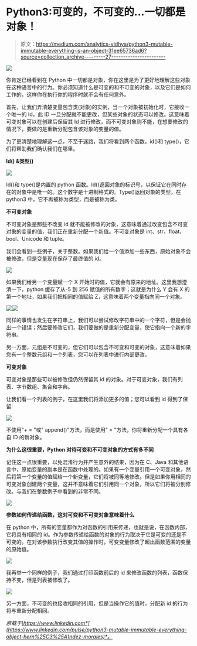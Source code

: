 # Python3:可变的，不可变的…一切都是对象！

> 原文：<https://medium.com/analytics-vidhya/python3-mutable-immutable-everything-is-an-object-31ee65736ad6?source=collection_archive---------27----------------------->

![](img/87fc706b9f6e24ad496bf2482fb6d1f1.png)

你肯定已经看到在 Python 中一切都是对象，你在这里是为了更好地理解这些对象在这种语言中的行为。你必须知道什么是可变的和不可变的对象，以及它们是如何工作的，这样你在执行你的程序时就不会有任何意外。

首先，让我们弄清楚变量包含类(对象)的实例，当一个对象被初始化时，它接收一个唯一的 Id。此 ID 一旦分配就不能更改，但某些对象的状态可以修改。这意味着可变对象可以在创建后保留其 Id 进行修改，而不可变对象则不能，在想要修改的情况下，要做的是重新分配包含该对象的变量的值。

为了更清楚地理解这一点，不至于迷路，我们将看到两个函数，id()和 type()，它们将帮助我们确认我们在哪里。

**Id() &类型()**

![](img/94a4784d6490e369ff2d4c30c12c20de.png)

Id()和 type()是内置的 python 函数。Id()返回对象的标识号，以保证它在同时存在的对象中是唯一的。这个数字是十进制格式的。Type()返回对象的类型。在 python3 中，它不再被称为类型，而是被称为类。

**不可变对象**

不可变对象是那些不改变 id 就不能被修改的对象，这意味着通过改变包含不可变对象的变量的值，我们正在重新分配一个新值。不可变对象是 int、str、float、bool、Unicode 和 tuple。

我们会看到一些例子，关于整数。如果我们给一个值添加一些东西，原始对象不会被修改，但是变量现在保存了最终值的 id。

![](img/e8a127b1eac78f1242d6087ac79e352f.png)

如果我们给另一个变量赋一个 X 开始时的值，它就会有原来的地址。这里我想澄清一下，python 缓存了从-5 到 256 赋值的所有数字；这就是为什么 Y 会有 X 的第一个地址，如果我们把相同的值赋给 Z，这意味着两个变量指向同一个对象。

![](img/fbd6faca9ddc35c944da690f90e2353f.png)![](img/9930046ef6e1ac85335448cdd61c3f19.png)

同样的事情也发生在字符串上，我们可以尝试修改字符串中的一个字符，但是会抛出一个错误；然后要修改它们，我们要做的是重新分配变量，使它指向一个新的字符串。

另一方面，元组是不可变的，但它们可以包含不可变和可变的对象，这意味着如果您有一个整数元组和一个列表，您可以在列表中进行内部更改。

**可变对象**

可变对象是那些可以被修改但仍然保留其 id 的对象。对于可变对象，我们有列表、字节数组、集合和字典。

让我们看一个列表的例子，在这里我们将添加更多的值；您可以看到 id 得到了保留:

![](img/d83fd43835b89e0d5a38063ac8c9e8f9.png)

不使用"+ = "或" append()"方法，而是使用" = "方法，你将重新分配一个具有各自 ID 的新对象。

**为什么这很重要，Python 对待可变和不可变对象的方式有多不同**

记住这一点很重要，以免混淆行为并产生意外的结果，因为在 C、Java 和其他语言中，原始变量的副本是在函数中处理的。如果有一个变量引用一个可变对象，然后将第一个变量的值赋给一个新变量，它们将被同等地修改。但是如果你用相同的可变对象创建两个变量，这并不意味着它们引用同一个对象，所以它们将被分别修改。与我们在整数例子中看到的非常不同。

![](img/55ca06ee8f2480de787f2f8398041169.png)

**参数如何传递给函数，这对可变和不可变对象意味着什么**

在 python 中，所有的变量都作为对函数的引用来传递，也就是说，在函数内部，它将具有相同的 id。作为参数传递给函数的对象的行为取决于它是可变的还是不可变的。在对该参数执行改变其值的操作时，可变变量修改了超出函数范围的变量的原始值。

![](img/d83fd43835b89e0d5a38063ac8c9e8f9.png)

我再举一个同样的例子，我们通过打印函数前后的 id 来修改函数的列表，函数保持不变，但是列表被修改了。

![](img/805175f1d87bde0f30e7e030e6bcc23d.png)

另一方面，不可变的也接收相同的引用，但是当操作它的值时，分配新 id 的行为将与重新分配相同。

*原载于*[*https://www.linkedin.com*](https://www.linkedin.com/pulse/python3-mutable-immutable-everything-object-hern%25C3%25A1ndez-morales)*。*